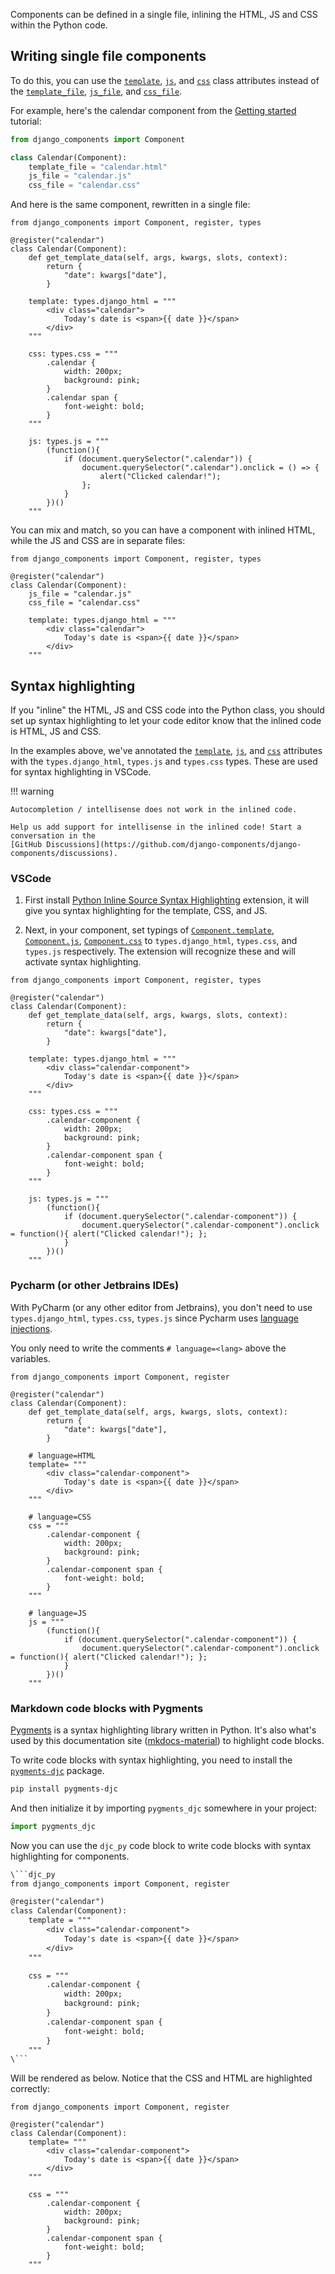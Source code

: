 Components can be defined in a single file, inlining the HTML, JS and CSS within the Python code.

## Writing single file components

To do this, you can use the
[`template`](../../../reference/api#django_components.Component.template),
[`js`](../../../reference/api#django_components.Component.js),
and [`css`](../../../reference/api#django_components.Component.css)
class attributes instead of the
[`template_file`](../../../reference/api#django_components.Component.template_file),
[`js_file`](../../../reference/api#django_components.Component.js_file),
and [`css_file`](../../../reference/api#django_components.Component.css_file).

For example, here's the calendar component from
the [Getting started](../../getting_started/your_first_component.md) tutorial:

```py title="calendar.py"
from django_components import Component

class Calendar(Component):
    template_file = "calendar.html"
    js_file = "calendar.js"
    css_file = "calendar.css"
```

And here is the same component, rewritten in a single file:

```djc_py title="[project root]/components/calendar.py"
from django_components import Component, register, types

@register("calendar")
class Calendar(Component):
    def get_template_data(self, args, kwargs, slots, context):
        return {
            "date": kwargs["date"],
        }

    template: types.django_html = """
        <div class="calendar">
            Today's date is <span>{{ date }}</span>
        </div>
    """

    css: types.css = """
        .calendar {
            width: 200px;
            background: pink;
        }
        .calendar span {
            font-weight: bold;
        }
    """

    js: types.js = """
        (function(){
            if (document.querySelector(".calendar")) {
                document.querySelector(".calendar").onclick = () => {
                    alert("Clicked calendar!");
                };
            }
        })()
    """
```

You can mix and match, so you can have a component with inlined HTML,
while the JS and CSS are in separate files:

```djc_py title="[project root]/components/calendar.py"
from django_components import Component, register, types

@register("calendar")
class Calendar(Component):
    js_file = "calendar.js"
    css_file = "calendar.css"

    template: types.django_html = """
        <div class="calendar">
            Today's date is <span>{{ date }}</span>
        </div>
    """
```

## Syntax highlighting

If you "inline" the HTML, JS and CSS code into the Python class, you should set up
syntax highlighting to let your code editor know that the inlined code is HTML, JS and CSS.

In the examples above, we've annotated the
[`template`](../../../reference/api#django_components.Component.template),
[`js`](../../../reference/api#django_components.Component.js),
and [`css`](../../../reference/api#django_components.Component.css)
attributes with
the `types.django_html`, `types.js` and `types.css` types. These are used for syntax highlighting in VSCode.

!!! warning

    Autocompletion / intellisense does not work in the inlined code.

    Help us add support for intellisense in the inlined code! Start a conversation in the
    [GitHub Discussions](https://github.com/django-components/django-components/discussions).

### VSCode

1. First install [Python Inline Source Syntax Highlighting](https://marketplace.visualstudio.com/items?itemName=samwillis.python-inline-source) extension, it will give you syntax highlighting for the template, CSS, and JS.

2. Next, in your component, set typings of
[`Component.template`](../../../reference/api#django_components.Component.template),
[`Component.js`](../../../reference/api#django_components.Component.js),
[`Component.css`](../../../reference/api#django_components.Component.css)
to `types.django_html`, `types.css`, and `types.js` respectively. The extension will recognize these and will activate syntax highlighting.

```djc_py title="[project root]/components/calendar.py"
from django_components import Component, register, types

@register("calendar")
class Calendar(Component):
    def get_template_data(self, args, kwargs, slots, context):
        return {
            "date": kwargs["date"],
        }

    template: types.django_html = """
        <div class="calendar-component">
            Today's date is <span>{{ date }}</span>
        </div>
    """

    css: types.css = """
        .calendar-component {
            width: 200px;
            background: pink;
        }
        .calendar-component span {
            font-weight: bold;
        }
    """

    js: types.js = """
        (function(){
            if (document.querySelector(".calendar-component")) {
                document.querySelector(".calendar-component").onclick = function(){ alert("Clicked calendar!"); };
            }
        })()
    """
```

### Pycharm (or other Jetbrains IDEs)

With PyCharm (or any other editor from Jetbrains), you don't need to use `types.django_html`, `types.css`, `types.js` since Pycharm uses [language injections](https://www.jetbrains.com/help/pycharm/using-language-injections.html).

You only need to write the comments `# language=<lang>` above the variables.

```djc_py
from django_components import Component, register

@register("calendar")
class Calendar(Component):
    def get_template_data(self, args, kwargs, slots, context):
        return {
            "date": kwargs["date"],
        }

    # language=HTML
    template= """
        <div class="calendar-component">
            Today's date is <span>{{ date }}</span>
        </div>
    """

    # language=CSS
    css = """
        .calendar-component {
            width: 200px;
            background: pink;
        }
        .calendar-component span {
            font-weight: bold;
        }
    """

    # language=JS
    js = """
        (function(){
            if (document.querySelector(".calendar-component")) {
                document.querySelector(".calendar-component").onclick = function(){ alert("Clicked calendar!"); };
            }
        })()
    """
```

### Markdown code blocks with Pygments

[Pygments](https://pygments.org/) is a syntax highlighting library written in Python. It's also what's used by this documentation site ([mkdocs-material](https://squidfunk.github.io/mkdocs-material/)) to highlight code blocks.

To write code blocks with syntax highlighting, you need to install the [`pygments-djc`](https://pypi.org/project/pygments-djc/) package.

```bash
pip install pygments-djc
```

And then initialize it by importing `pygments_djc` somewhere in your project:

```python
import pygments_djc
```

Now you can use the `djc_py` code block to write code blocks with syntax highlighting for components.

```txt
\```djc_py
from django_components import Component, register

@register("calendar")
class Calendar(Component):
    template = """
        <div class="calendar-component">
            Today's date is <span>{{ date }}</span>
        </div>
    """

    css = """
        .calendar-component {
            width: 200px;
            background: pink;
        }
        .calendar-component span {
            font-weight: bold;
        }
    """
\```
```

Will be rendered as below. Notice that the CSS and HTML are highlighted correctly:

```djc_py
from django_components import Component, register

@register("calendar")
class Calendar(Component):
    template= """
        <div class="calendar-component">
            Today's date is <span>{{ date }}</span>
        </div>
    """

    css = """
        .calendar-component {
            width: 200px;
            background: pink;
        }
        .calendar-component span {
            font-weight: bold;
        }
    """
```
